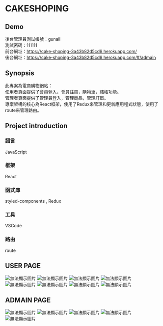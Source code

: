 # CAKESHOPING
## Demo
後台管理員測試帳號：gunail<br>
測試密碼：111111<br>
前台網址：https://cake-shoping-3a43b82d5cd9.herokuapp.com/<br>
後台網址：https://cake-shoping-3a43b82d5cd9.herokuapp.com/#/admain<br>

## Synopsis

此專案為電商購物網站：<br>
使用者頁面提供了會員登入，會員註冊，購物車，結帳功能。<br>
管理者頁面提供了管理員登入，管理商品，管理訂單。<br>
專案架構的核心為React框架，使用了Redux來管理和更新應用程式狀態，使用了route來管理路由。
## Project introduction

### 語言
JavaScript
### 框架
React
### 函式庫
styled-components , Redux
### 工具
VSCode
### 路由
route


## USER PAGE

![無法顯示圖片](https://i.imgur.com/pGQdReR.png)
![無法顯示圖片](https://i.imgur.com/9OGA4aq.png)
![無法顯示圖片](https://i.imgur.com/vhRxnYD.png)
![無法顯示圖片](https://i.imgur.com/cM6uww5.png)
![無法顯示圖片](https://i.imgur.com/OH4QdRF.png)
![無法顯示圖片](https://i.imgur.com/QbleeLv.png)
![無法顯示圖片](https://i.imgur.com/scJWXqB.png)
![無法顯示圖片](https://i.imgur.com/6qfCUY9.png)

## ADMAIN PAGE

![無法顯示圖片](https://i.imgur.com/E76MmMJ.png)
![無法顯示圖片](https://i.imgur.com/qbdfUx1.png)
![無法顯示圖片](https://i.imgur.com/LwxJSHI.png)
![無法顯示圖片](https://i.imgur.com/1X0z0SN.png)
![無法顯示圖片](https://i.imgur.com/5qUojpe.png)
